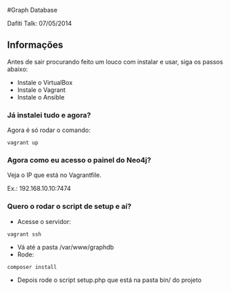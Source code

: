 #Graph Database

Dafiti Talk: 07/05/2014

## Informações

Antes de sair procurando feito um louco com instalar e usar, siga os passos abaixo:

- Instale o VirtualBox
- Instale o Vagrant
- Instale o Ansible

### Já instalei tudo e agora?
Agora é só rodar o comando:

```
vagrant up
```

### Agora como eu acesso o painel do Neo4j?
Veja o IP que está no Vagrantfile.

Ex.: 192.168.10.10:7474

### Quero o rodar o script de setup e aí?
- Acesse o servidor:
```
vagrant ssh
```

- Vá até a pasta /var/www/graphdb
- Rode:
```
composer install
```
- Depois rode o script setup.php que está na pasta bin/ do projeto
